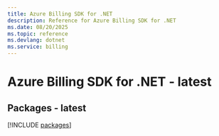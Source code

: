 ```yaml
---
title: Azure Billing SDK for .NET
description: Reference for Azure Billing SDK for .NET
ms.date: 08/20/2025
ms.topic: reference
ms.devlang: dotnet
ms.service: billing
---
```

# Azure Billing SDK for .NET - latest
## Packages - latest
[!INCLUDE [packages](billing-index.md)]